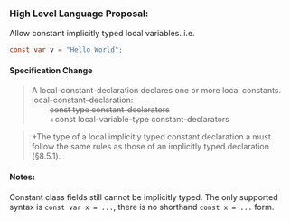 ### High Level Language Proposal:  
Allow constant implicitly typed local variables.  i.e.

```c#
const var v = "Hello World";
```

#### Specification Change

> A local-constant-declaration declares one or more local constants.  
local-constant-declaration:  
&nbsp;&nbsp;&nbsp;&nbsp;&nbsp;&nbsp;&nbsp;&nbsp;~~const   type   constant-declarators~~  
&nbsp;&nbsp;&nbsp;&nbsp;&nbsp;&nbsp;&nbsp;&nbsp;+const   local-variable-type   constant-declarators  

> +The type of a local implicitly typed constant declaration a  must follow the same rules as those of an implicitly typed declaration (§8.5.1).

#### Notes:
Constant class fields still cannot be implicitly typed.
The only supported syntax is ```const var x = ...```,  there is no shorthand ```const x = ...``` form.  
